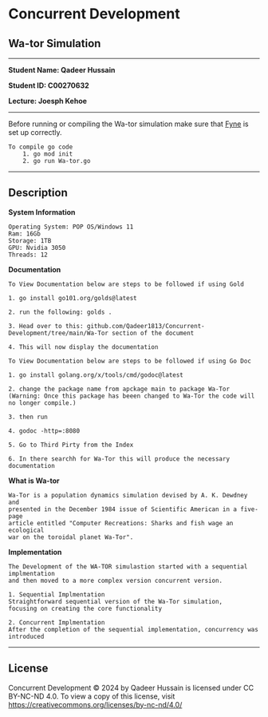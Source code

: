 # Concurrent Development
## Wa-tor Simulation
****
**Student Name: Qadeer Hussain**

**Student ID: C00270632** 

**Lecture: Joesph Kehoe**
** **
Before running or compiling the Wa-tor simulation make sure that 
[Fyne](https://docs.fyne.io/started/) is set up correctly.

    To compile go code
        1. go mod init
        2. go run Wa-tor.go

****
## Description

**System Information**

    Operating System: POP OS/Windows 11
    Ram: 16Gb
    Storage: 1TB
    GPU: Nvidia 3050
    Threads: 12

**Documentation**

    To View Documentation below are steps to be followed if using Gold

    1. go install go101.org/golds@latest

    2. run the following: golds .

    3. Head over to this: github.com/Qadeer1813/Concurrent-Development/tree/main/Wa-Tor section of the document

    4. This will now display the documentation

    To View Documentation below are steps to be followed if using Go Doc
    
    1. go install golang.org/x/tools/cmd/godoc@latest

    2. change the package name from apckage main to package Wa-Tor
    (Warning: Once this package has beeen changed to Wa-Tor the code will no longer compile.)

    3. then run 

    4. godoc -http=:8080

    5. Go to Third Pirty from the Index
    
    6. In there searchh for Wa-Tor this will produce the necessary documentation

**What is Wa-tor**

    Wa-Tor is a population dynamics simulation devised by A. K. Dewdney and 
    presented in the December 1984 issue of Scientific American in a five-page 
    article entitled "Computer Recreations: Sharks and fish wage an ecological 
    war on the toroidal planet Wa-Tor".

**Implementation**

    The Development of the WA-TOR simulastion started with a sequential implmentation
    and then moved to a more complex version concurrent version.

    1. Sequential Implmentation
    Straightforward sequential version of the Wa-Tor simulation, 
    focusing on creating the core functionality

    2. Concurrent Implmentation
    After the completion of the sequential implementation, concurrency was introduced

****

## License 

Concurrent Development © 2024 by Qadeer Hussain is licensed 
under CC BY-NC-ND 4.0. To view a copy of this license, 
visit https://creativecommons.org/licenses/by-nc-nd/4.0/
    
